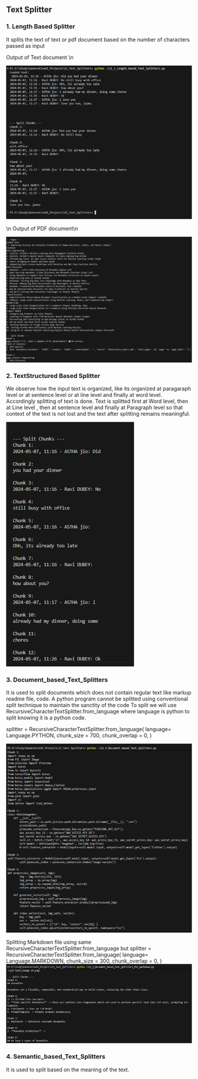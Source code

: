 ## Text Splitter

### 1. Length Based Splitter

It splits the text of text or pdf document based on the number of characters passed as input

Output of  Text document \n

![alt text](image.png)

\n Output of  PDF document\n

![alt text](image-1.png)


### 2. TextStructured Based Splitter

We observe how the input text is organized, like its organized at paragaraph level or at sentence level or at line level and finally at word level.
Accordingly splitting of text is done.
Text is splitted first at Word level, then at Line level , then at sentence level and finally at Paragraph level so that context of the text is not lost and the text after splitting remains meaningful.

![alt text](image-2.png)

### 3. Document_based_Text_Splitters

It is used to split documents which does not contain regular text like markup readme file, code.
A python program cannot be splitted using conventional split technique to maintain the sanctity of the code
To split we will  use RecursiveCharacterTextSplitter.from_language where language is python to split knowing it is a python code.

splitter = RecursiveCharacterTextSplitter.from_language(
    language= Language.PYTHON,
    chunk_size = 700,
    chunk_overlap = 0,
)

![alt text](image-5.png)

Splitting Markdown file using same RecursiveCharacterTextSplitter.from_language but
splitter = RecursiveCharacterTextSplitter.from_language(
    language= Language.MARKDOWN,
    chunk_size = 300,
    chunk_overlap = 0,
)
![alt text](image-6.png)

### 4. Semantic_based_Text_Splitters

It is used to split based on the meaning of the text.
